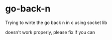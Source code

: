 # go-back-n
Trying to wirte the go back n in c using socket lib

doesn't work properly, please fix if you can
